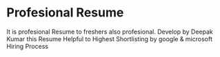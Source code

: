 # Profesional Resume
It is profesional Resume to freshers also profesional. Develop by Deepak Kumar
                this Resume Helpful to Highest Shortlisting by google & microsoft Hiring Process

